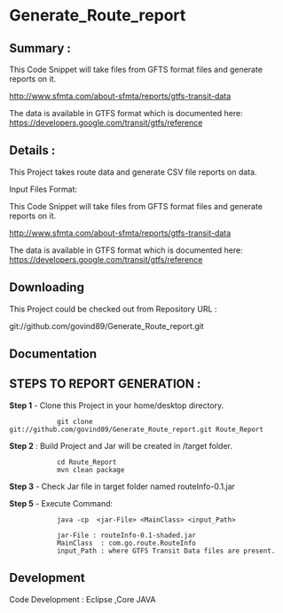 # Generate_Route_report

Summary :
-----------

This Code Snippet will take  files from GFTS format files and generate reports on it. 

http://www.sfmta.com/about-sfmta/reports/gtfs-transit-data

The data is available in GTFS format which is documented here:
https://developers.google.com/transit/gtfs/reference

Details :
-----------

This Project takes route data and generate CSV file reports on data.

Input Files Format:

This Code Snippet will take files from GFTS format files and generate reports on it.

http://www.sfmta.com/about-sfmta/reports/gtfs-transit-data

The data is available in GTFS format which is documented here: https://developers.google.com/transit/gtfs/reference


Downloading
-----------

This Project could be checked out from Repository URL :

git://github.com/govind89/Generate_Route_report.git

Documentation
-------------


STEPS TO REPORT GENERATION :
-----------

**Step 1** - Clone this Project in your home/desktop directory. 

				git clone git://github.com/govind89/Generate_Route_report.git Route_Report

**Step 2** : Build Project and Jar will be created in /target folder.

				cd Route_Report
				mvn clean package

**Step 3** - Check Jar file in target folder named routeInfo-0.1.jar 

**Step 5** - Execute  Command:
				
				java -cp  <jar-File> <MainClass> <input_Path>
				
				jar-File : routeInfo-0.1-shaded.jar
				MainClass  : com.go.route.RouteInfo
				input_Path : where GTFS Transit Data files are present.
				

Development
-----------
Code Development : Eclipse ,Core JAVA

